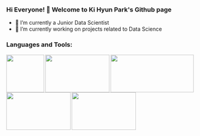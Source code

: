 ### Hi Everyone! 👋 Welcome to Ki Hyun Park's Github page

- 🌱 I’m currently a Junior Data Scientist
- 🔭 I’m currently working on projects related to Data Science

### Languages and Tools:

<img align="left" src="https://user-images.githubusercontent.com/74960356/100103252-fd5bcc80-2ea7-11eb-93e6-51ddc07dac37.png" width="100" height="100" />
<img align="left" src="https://user-images.githubusercontent.com/74960356/100103460-4744b280-2ea8-11eb-897a-e02efefdc208.png" width="170" height="100" />
<img align="left" src="https://user-images.githubusercontent.com/74960356/100109211-f4222e00-2eae-11eb-94c7-3b4d49108c3e.png" width="220" height="100" />
<img align="left" src="https://user-images.githubusercontent.com/74960356/103411745-f0bc4980-4bb4-11eb-98a2-4a3aeb15160e.png" width="170" height="100" />
<img align="left" src="https://user-images.githubusercontent.com/74960356/100109942-b8d42f00-2eaf-11eb-8012-f08cc82e3d2b.jpg" width="170" height="100" />




<!--
**Ki-Hyun-Park/Ki-Hyun-Park** is a ✨ _special_ ✨ repository because its `README.md` (this file) appears on your GitHub profile.


